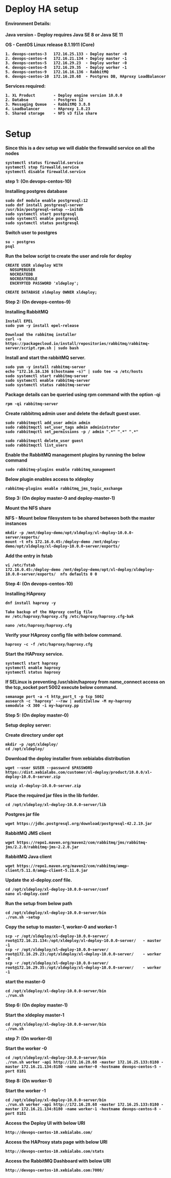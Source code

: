 <h1>Deploy HA setup</h1>

<h4><b>Environment Details:</h4>

Java version -
Deploy requires Java SE 8 or Java SE 11

OS - CentOS Linux release 8.1.1911 (Core)
```
1. devops-centos-3   172.16.25.133 - Deploy master -0
2. devops-centos-4   172.16.21.134 - Deploy master -1
3. devops-centos-5   172.16.29.23  - Deploy worker -0
4. devops-centos-8   172.16.29.35  - Deploy worker -1
5. devops-centos-9   172.16.16.136 - RabbitMQ
6. devops-centos-10  172.16.28.68  - Postgres DB, HAproxy LoadBalancer
```
Services required:

```
1. XL Product        - Deploy engine version 10.0.0
2. Databse           - Postgres 12
3. Messaging Queue   - RabbitMQ 3.8.8
4. Loadbalancer      - HAproxy 1.8.23 
5. Shared storage    - NFS v3 file share
```
<h1> Setup </h1>

Since this is a dev setup we will diable the firewalld service on all the nodes
```
systemctl status firewalld.service
systemctl stop firewalld.service
systemctl disable firewalld.service
```

<b>step 1: (On devops-centos-10)</b>

Installing postgres database
```
sudo dnf module enable postgresql:12
sudo dnf install postgresql-server
/usr/bin/postgresql-setup --initdb
sudo systemctl start postgresql
sudo systemctl enable postgresql
sudo systemctl status postgresql
```
Switch user to postgres

```
su - postgres
psql
```
Run the below script to create the user and role for deploy
```
CREATE USER xldeploy WITH
  NOSUPERUSER
  NOCREATEDB
  NOCREATEROLE
  ENCRYPTED PASSWORD 'xldeploy';

CREATE DATABASE xldeploy OWNER xldeploy;
```
<b>Step 2: (On devops-centos-9)

Installing RabbitMQ
```
Install EPEL
sudo yum -y install epel-release 

Download the rabbitmq installer
curl -s https://packagecloud.io/install/repositories/rabbitmq/rabbitmq-server/script.rpm.sh | sudo bash 
 ```
 Install and start the rabbitMQ server.
 ```
sudo yum -y install rabbitmq-server 
echo "172.16.16.136 $(hostname -s)" | sudo tee -a /etc/hosts
sudo systemctl start rabbitmq-server 
sudo systemctl enable rabbitmq-server 
sudo systemctl status rabbitmq-server 
```
Package details can be queried using rpm command with the option -qi
```
rpm -qi rabbitmq-server
```
Create rabbitmq admin user and delete the default guest user.
```
sudo rabbitmqctl add_user admin admin 
sudo rabbitmqctl set_user_tags admin administrator 
sudo rabbitmqctl set_permissions -p / admin ".*" ".*" ".*" 

sudo rabbitmqctl delete_user guest 
sudo rabbitmqctl list_users 
```
Enable the RabbitMQ management plugins by running the below command
```
sudo rabbitmq-plugins enable rabbitmq_management
```
Below plugin enables access to xldeploy
```
rabbitmq-plugins enable rabbitmq_jms_topic_exchange
```
<b> Step 3: (On deploy master-0 and deploy-master-1)

Mount the NFS share

NFS -
Mount below filesystem to be shared between both the master instances
```
mkdir -p /mnt/deploy-demo/opt/xldeploy/xl-deploy-10.0.0-server/exports/
mount -t nfs 172.16.0.45:/deploy-demo /mnt/deploy-demo/opt/xldeploy/xl-deploy-10.0.0-server/exports/
```
Add the entry in fstab
```
vi /etc/fstab
172.16.0.45:/deploy-demo /mnt/deploy-demo/opt/xl-deploy/xldeploy-10.0.0-server/exports/  nfs defaults 0 0
```
<b>Step 4: (On devops-centos-10)
  
Installing HAproxy 
```
dnf install haproxy -y

Take backup of the HAproxy config file
mv /etc/haproxy/haproxy.cfg /etc/haproxy/haproxy.cfg-bak

nano /etc/haproxy/haproxy.cfg
```
Verify your HAproxy config file with below command.
```
haproxy -c -f /etc/haproxy/haproxy.cfg
```
Start the HAProxy service.
```
systemctl start haproxy
systemctl enable haproxy
systemctl status haproxy
```
If SELinux is preventing /usr/sbin/haproxy from name_connect access on the tcp_socket port 5002 execute below command.
```
semanage port -a -t http_port_t -p tcp 5002
ausearch -c 'haproxy' --raw | audit2allow -M my-haproxy
semodule -X 300 -i my-haproxy.pp
```

<b>Step 5: (On deploy master-0) 

Setup deploy server:

Create directory under opt
```
mkdir -p /opt/xldeploy/
cd /opt/xldeploy/
```
Download the deploy installer from xebialabs distribution
```
wget --user $USER --password $PASSWORD https://dist.xebialabs.com/customer/xl-deploy/product/10.0.0/xl-deploy-10.0.0-server.zip

unzip xl-deploy-10.0.0-server.zip
```
Place the required jar files in the lib forlder.
```
cd /opt/xldeploy/xl-deploy-10.0.0-server/lib
```
Postgres jar file
```
wget https://jdbc.postgresql.org/download/postgresql-42.2.19.jar
```
RabbitMQ JMS client
```
wget https://repo1.maven.org/maven2/com/rabbitmq/jms/rabbitmq-jms/2.2.0/rabbitmq-jms-2.2.0.jar
```
RabbitMQ Java client
```
wget https://repo1.maven.org/maven2/com/rabbitmq/amqp-client/5.11.0/amqp-client-5.11.0.jar
```
Update the xl-deploy.conf file.
```
cd /opt/xldeploy/xl-deploy-10.0.0-server/conf
nano xl-deploy.conf
```

Run the setup from below path
```
cd /opt/xldeploy/xl-deploy-10.0.0-server/bin
./run.sh -setup
```
Copy the setup to master-1, worker-0 and worker-1
```
scp -r /opt/xldeploy/xl-deploy-10.0.0-server/ root@172.16.21.134:/opt/xldeploy/xl-deploy-10.0.0-server/   - master -1
scp -r /opt/xldeploy/xl-deploy-10.0.0-server/ root@172.16.29.23:/opt/xldeploy/xl-deploy-10.0.0-server/    - worker -0
scp -r /opt/xldeploy/xl-deploy-10.0.0-server/ root@172.16.29.35:/opt/xldeploy/xl-deploy-10.0.0-server/    - worker -1
```
start the master-0
```
cd /opt/xldeploy/xl-deploy-10.0.0-server/bin
./run.sh
```

<b>Step 6: (On deploy master-1)

Start the xldeploy master-1
```
cd /opt/xldeploy/xl-deploy-10.0.0-server/bin
./run.sh
```
<b>step 7: (On worker-0)

Start the worker -0
```
cd /opt/xldeploy/xl-deploy-10.0.0-server/bin
./run.sh worker -api http://172.16.28.68 -master 172.16.25.133:8180 -master 172.16.21.134:8180 -name worker-0 -hostname devops-centos-5 -port 8181
```
<b>Step 8: (On worker-1)

Start the worker -1  
```
cd /opt/xldeploy/xl-deploy-10.0.0-server/bin
./run.sh worker -api http://172.16.28.68 -master 172.16.25.133:8180 -master 172.16.21.134:8180 -name worker-1 -hostname devops-centos-8 -port 8181
```
Access the Deploy UI with below URI
```
http://devops-centos-10.xebialabs.com/
```
Access the HAProxy stats page with below URI
```
http://devops-centos-10.xebialabs.com/stats
```
Access the RabbitMQ Dashboard with below URI
```
http://devops-centos-10.xebialabs.com:7000/
```
